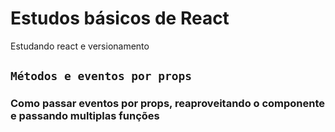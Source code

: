 # Estudos básicos de React

Estudando react e versionamento

## `Métodos e eventos por props`
### Como passar eventos por props, reaproveitando o componente e passando multiplas funções





